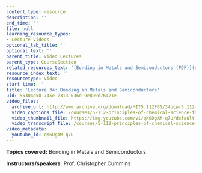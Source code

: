 ```yaml
---
content_type: resource
description: ''
end_time: ''
file: null
learning_resource_types:
- Lecture Videos
optional_tab_title: ''
optional_text: ''
parent_title: Video Lectures
parent_type: CourseSection
related_resources_text: '[Bonding in Metals and Semiconductors (PDF)](resources/lecture34)'
resource_index_text: ''
resourcetype: Video
start_time: ''
title: 'Lecture 34: Bonding in Metals and Semiconductors'
uid: 55304d58-745e-7313-036d-9e890d76471e
video_files:
  archive_url: http://www.archive.org/download/MIT5.112F05/34ocw-5.112-09dec2005-220k.mp4
  video_captions_file: /courses/5-112-principles-of-chemical-science-fall-2005/453c16c7f2b25ed7928277785b55614e_qK6DgAM-q7U.vtt
  video_thumbnail_file: https://img.youtube.com/vi/qK6DgAM-q7U/default.jpg
  video_transcript_file: /courses/5-112-principles-of-chemical-science-fall-2005/e56c4510f1c14aedd2bdd5c12f6c38c7_qK6DgAM-q7U.pdf
video_metadata:
  youtube_id: qK6DgAM-q7U
---
```


**Topics covered:** Bonding in Metals and Semiconductors

**Instructors/speakers:** Prof. Christopher Cummins